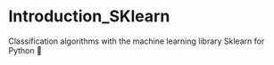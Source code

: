 # Introduction_SKlearn
Classification algorithms with the machine learning library Sklearn for Python 🐍

